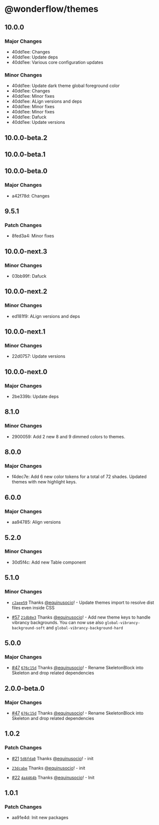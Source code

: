 # @wonderflow/themes

## 10.0.0

### Major Changes

- 40dd1ee: Changes
- 40dd1ee: Update deps
- 40dd1ee: Various core configuration updates

### Minor Changes

- 40dd1ee: Update dark theme global foreground color
- 40dd1ee: Changes
- 40dd1ee: Minor fixes
- 40dd1ee: ALign versions and deps
- 40dd1ee: Minor fixes
- 40dd1ee: Minor fixes
- 40dd1ee: Dafuck
- 40dd1ee: Update versions

## 10.0.0-beta.2

## 10.0.0-beta.1

## 10.0.0-beta.0

### Major Changes

- a42f78d: Changes

## 9.5.1

### Patch Changes

- 8fed3a4: Minor fixes

## 10.0.0-next.3

### Minor Changes

- 03bb99f: Dafuck

## 10.0.0-next.2

### Minor Changes

- ed181f9: ALign versions and deps

## 10.0.0-next.1

### Minor Changes

- 22d0757: Update versions

## 10.0.0-next.0

### Major Changes

- 2be339b: Update deps

## 8.1.0

### Minor Changes

- 2900059: Add 2 new 8 and 9 dimmed colors to themes.

## 8.0.0

### Major Changes

- f4dec7e: Add 6 new color tokens for a total of 72 shades. Updated themes with new highlight keys.

## 6.0.0

### Major Changes

- aa94785: Align versions

## 5.2.0

### Minor Changes

- 30d5f4c: Add new Table component

## 5.1.0

### Minor Changes

- [`c2aee59`](https://github.com/wonderflow-bv/wanda/commit/c2aee59786718bac49a6e755e846bf224c3b5541) Thanks [@equinusocio](https://github.com/equinusocio)! - Update themes import to resolve dist files even inside CSS

* [#57](https://github.com/wonderflow-bv/wanda/pull/57) [`21db8e3`](https://github.com/wonderflow-bv/wanda/commit/21db8e3854b6069bff51024d8939bfaff1280497) Thanks [@equinusocio](https://github.com/equinusocio)! - Add new theme keys to handle vibrancy backgrounds. You can now use also `global-vibrancy-background-soft` and `global-vibrancy-background-hard`

## 5.0.0

### Major Changes

- [#47](https://github.com/wonderflow-bv/wanda/pull/47) [`676c15d`](https://github.com/wonderflow-bv/wanda/commit/676c15dbe5c03855a6316da6c1af6ce054dccfa6) Thanks [@equinusocio](https://github.com/equinusocio)! - Rename SkeletonBlock into Skeleton and drop related dependencies

## 2.0.0-beta.0

### Major Changes

- [#47](https://github.com/wonderflow-bv/wanda/pull/47) [`676c15d`](https://github.com/wonderflow-bv/wanda/commit/676c15dbe5c03855a6316da6c1af6ce054dccfa6) Thanks [@equinusocio](https://github.com/equinusocio)! - Rename SkeletonBlock into Skeleton and drop related dependencies

## 1.0.2

### Patch Changes

- [#21](https://github.com/wonderflow-bv/wanda/pull/21) [`5d6fda0`](https://github.com/wonderflow-bv/wanda/commit/5d6fda0a920f5915741a6b4f0c6bd9ac5903388d) Thanks [@equinusocio](https://github.com/equinusocio)! - init

* [`23dcabe`](https://github.com/wonderflow-bv/wanda/commit/23dcabe148c3420b286d78e06abc82e627dfe083) Thanks [@equinusocio](https://github.com/equinusocio)! - init

- [#22](https://github.com/wonderflow-bv/wanda/pull/22) [`4a4464b`](https://github.com/wonderflow-bv/wanda/commit/4a4464b034dbf18fc75ed355454ba7bbdd4b67b4) Thanks [@equinusocio](https://github.com/equinusocio)! - Init

## 1.0.1

### Patch Changes

- aa91e4d: Init new packages
